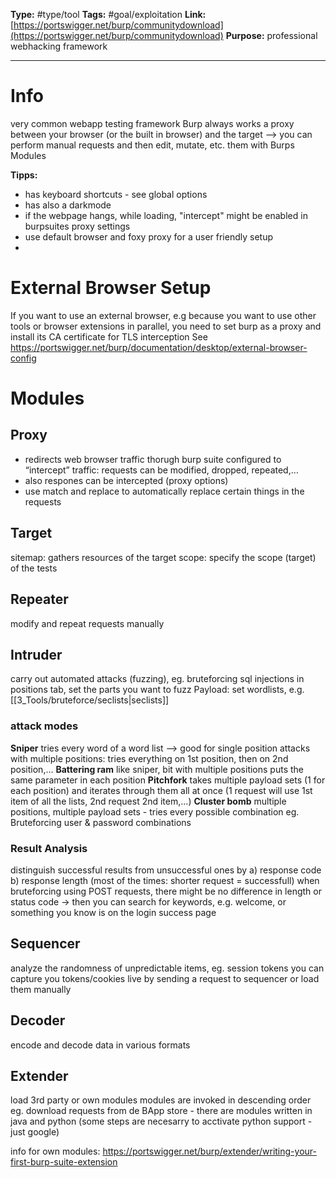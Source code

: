 **Type:** #type/tool
**Tags:**  #goal/exploitation
**Link:** [https://portswigger.net/burp/communitydownload](https://portswigger.net/burp/communitydownload) 
**Purpose:** professional webhacking framework

---
# Info
very common webapp testing framework
Burp always works a proxy between your browser (or the built in browser) and the target --> you can perform manual requests and then edit, mutate, etc. them with Burps Modules

**Tipps:**
- has keyboard shortcuts - see global options
- has also a darkmode
- if the webpage hangs, while loading, "intercept" might be enabled in burpsuites proxy settings
- use default browser and foxy proxy for a user friendly setup
- 

# External Browser Setup
 If you want to use an external browser, e.g because you want to use other tools or browser extensions in parallel, you need to set burp as a proxy and install its CA certificate for TLS interception
 See https://portswigger.net/burp/documentation/desktop/external-browser-config
# Modules
## Proxy
- redirects web browser traffic thorugh burp suite
configured to “intercept” traffic: requests can be modified, dropped, repeated,…
- also respones can be intercepted (proxy options)
- use match and replace to automatically replace certain things in the requests
## Target
sitemap: gathers resources of the target
scope: specify the scope (target) of the tests
## Repeater
modify and repeat requests manually
## Intruder
carry out automated attacks (fuzzing), eg. bruteforcing sql injections
in positions tab, set the parts you want to fuzz
Payload: set wordlists, e.g. [[3_Tools/bruteforce/seclists|seclists]]
### attack modes
**Sniper**
tries every word of a word list --> good for single position attacks
with multiple positions: tries everything on 1st position, then on 2nd position,...
**Battering ram**
like sniper, bit with multiple positions puts the same parameter in each position
**Pitchfork**
takes multiple payload sets (1 for each position) and iterates through them all at once (1 request will use 1st item of all the lists, 2nd request 2nd item,...)
**Cluster bomb**
multiple positions, multiple payload sets - tries every possible combination
eg. Bruteforcing user & password combinations
### Result Analysis
distinguish successful results from unsuccessful ones by
a) response code
b) response length (most of the times: shorter request = successfull)
when bruteforcing using POST requests, there might be no difference in length or status code -> then you can search for keywords, e.g. welcome, or something you know is on the login success page
## Sequencer
analyze the randomness of unpredictable items, eg. session tokens
you can capture you tokens/cookies live by sending a request to sequencer or load them manually
## Decoder
encode and decode data in various formats
## Extender
load 3rd party or own modules
modules are invoked in descending order
eg. download requests from de BApp store - there are modules written in java and python (some steps are necesarry to acctivate python support - just google)

info for own modules:
https://portswigger.net/burp/extender/writing-your-first-burp-suite-extension